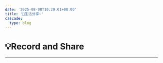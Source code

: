 ```yaml
---
date: '2025-08-08T10:20:01+08:00'
title: '🔖生活分享~'
cascade:
  type: blog
---
```


# 💡Record and Share

---